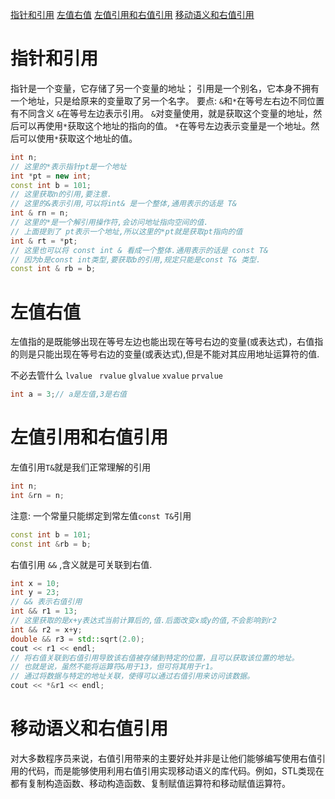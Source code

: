 [指针和引用](#指针和引用) 
[左值右值](#左值右值) 
[左值引用和右值引用](#左值引用和右值引用)
[移动语义和右值引用](#移动语义和右值引用)

# 指针和引用
指针是一个变量，它存储了另一个变量的地址；
引用是一个别名，它本身不拥有一个地址，只是给原来的变量取了另一个名字。
要点: `&`和`*`在等号左右边不同位置有不同含义
`&`在等号左边表示引用。
`&`对变量使用，就是获取这个变量的地址，然后可以再使用`*`获取这个地址的指向的值。
`*`在等号左边表示变量是一个地址。然后可以使用`*`获取这个地址的值。
```cpp
int n;
// 这里的*表示指针pt是一个地址
int *pt = new int;
const int b = 101;
// 这里获取n的引用,要注意. 
// 这里的&表示引用,可以将int& 是一个整体,通用表示的话是 T&
int & rn = n;
// 这里的*是一个解引用操作符,会访问地址指向空间的值.
// 上面提到了 pt表示一个地址,所以这里的*pt就是获取pt指向的值
int & rt = *pt;
// 这里也可以将 const int & 看成一个整体.通用表示的话是 const T&
// 因为b是const int类型,要获取b的引用,规定只能是const T& 类型. 
const int & rb = b;
```
# 左值右值
左值指的是既能够出现在等号左边也能出现在等号右边的变量(或表达式)，右值指的则是只能出现在等号右边的变量(或表达式),但是不能对其应用地址运算符的值.

不必去管什么 `lvalue` ` rvalue` `glvalue` `xvalue` `prvalue` 

```cpp
int a = 3;// a是左值,3是右值
```

# 左值引用和右值引用

左值引用`T&`就是我们正常理解的引用
```cpp
int n;
int &rn = n;
```
注意: 一个常量只能绑定到常左值`const T&`引用
```cpp
const int b = 101;
const int &rb = b;
```

右值引用 `&&` ,含义就是可关联到右值.
```cpp
int x = 10;
int y = 23;
// && 表示右值引用
int && r1 = 13;
// 这里获取的是x+y表达式当前计算后的,值.后面改变x或y的值,不会影响到r2
int && r2 = x+y;
double && r3 = std::sqrt(2.0);
cout << r1 << endl;
// 将右值关联到右值引用导致该右值被存储到特定的位置，且可以获取该位置的地址。
// 也就是说，虽然不能将运算符&用于13，但可将其用于r1。
// 通过将数据与特定的地址关联，使得可以通过右值引用来访问该数据。
cout << *&r1 << endl;
```

# 移动语义和右值引用


对大多数程序员来说，右值引用带来的主要好处并非是让他们能够编写使用右值引用的代码，而是能够使用利用右值引用实现移动语义的库代码。例如，STL类现在都有复制构造函数、移动构造函数、复制赋值运算符和移动赋值运算符。
